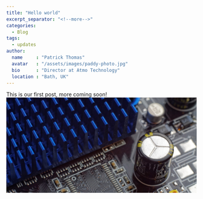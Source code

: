 ```yaml
---
title: "Hello world"
excerpt_separator: "<!--more-->"
categories:
  - Blog
tags:
  - updates
author:
  name     : "Patrick Thomas"
  avatar   : "/assets/images/paddy-photo.jpg"
  bio      : "Director at Atmo Technology"
  location : "Bath, UK"
---
```


This is our first post, more coming soon!
![smart stuff](/assets/images/pcb4.jpg)